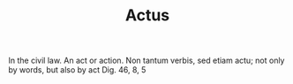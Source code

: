 ---
title: Actus
permalink: "/definitions/actus-2.html"
body: In the civil law. An act or action. Non tantum verbis, sed etiam actu; not only
  by words, but also by act Dig. 46, 8, 5
published_at: '2018-07-07'
layout: post
---